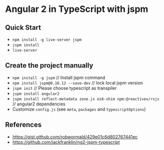 # Angular 2 in TypeScript with jspm


## Quick Start

- `npm install -g live-server jspm` 
- `jspm install`
- `live-server`


## Create the project manually

- `npm install -g jspm` // Install jspm command 
- `npm install jspm@0.16.12 --save-dev` // lock local jspm version
- `jspm init` // Please choose typescript as transpiler
- `jspm install angular2`
- `jspm install reflect-metadata zone.js es6-shim npm:@reactivex/rxjs` // angular2 dependencies
- Customize `config.js` (see `meta`, `packages` and `typescriptOptions`)


## References

- https://gist.github.com/robwormald/429e01c6d802767441ec
- https://github.com/jackfranklin/ng2-jspm-typescript
